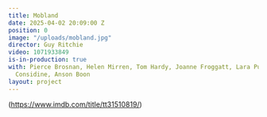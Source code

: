 ```yaml
---
title: Mobland
date: 2025-04-02 20:09:00 Z
position: 0
image: "/uploads/mobland.jpg"
director: Guy Ritchie
video: 1071933849
is-in-production: true
with: Pierce Brosnan, Helen Mirren, Tom Hardy, Joanne Froggatt, Lara Pulver, Paddy
  Considine, Anson Boon
layout: project
---
```


(https://www.imdb.com/title/tt31510819/)